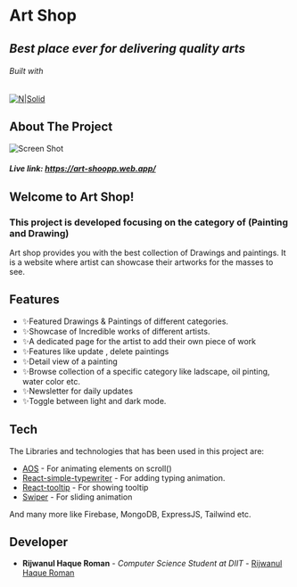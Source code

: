 # Art Shop

## _Best place ever for delivering quality arts_

###### Built with

[![N|Solid](https://i.postimg.cc/G36GC0fM/react.png)](https://react.dev/)

## About The Project

![Screen Shot](https://i.postimg.cc/B6BnBpwf/artShop.png)

##### Live link: https://art-shoopp.web.app/

## Welcome to Art Shop!

### This project is developed focusing on the category of (Painting and Drawing)

Art shop provides you with the best collection of Drawings and paintings. It is a website where artist can showcase their artworks for the masses to see.

## Features

- ✨Featured Drawings & Paintings of different categories.
- ✨Showcase of Incredible works of different artists.
- ✨A dedicated page for the artist to add their own piece of work
- ✨Features like update , delete paintings
- ✨Detail view of a painting
- ✨Browse collection of a specific category like ladscape, oil pinting, water color etc.
- ✨Newsletter for daily updates
- ✨Toggle between light and dark mode.

## Tech

The Libraries and technologies that has been used in this project are:

- [AOS](https://www.npmjs.com/package/aos) - For animating elements on scroll()
- [React-simple-typewriter](https://www.npmjs.com/package/react-simple-typewriter) - For adding typing animation.
- [React-tooltip](https://www.npmjs.com/package/react-tooltip) - For showing tooltip
- [Swiper](https://swiperjs.com/) - For sliding animation

And many more like Firebase, MongoDB, ExpressJS, Tailwind etc.

## Developer

- **Rijwanul Haque Roman** - _Computer Science Student at DIIT_ - [Rijwanul Haque Roman](https://github.com/Rijwanul-Haque-Roman)
